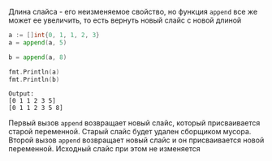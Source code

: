 Длина слайса - его неизменяемое свойство, но функция `append` все же может ее увеличить, то есть вернуть новый слайс с новой длиной

```go
a := []int{0, 1, 1, 2, 3}
a = append(a, 5)

b = append(a, 8)

fmt.Println(a)
fmt.Println(b)
```
```
Output:
[0 1 1 2 3 5]
[0 1 1 2 3 5 8]
```

Первый вызов `append` возвращает новый слайс, который присваивается старой переменной. Старый слайс будет удален сборщиком мусора. Второй вызов `append` возвращает новый слайс и он присваивается новой переменной. Исходный слайс при этом не изменяется